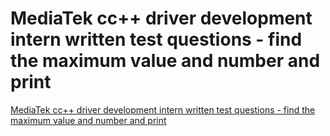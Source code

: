 # MediaTek cc++ driver development intern written test questions - find the maximum value and number and print
[MediaTek cc++ driver development intern written test questions - find the maximum value and number and print](https://aiwithcloud.com/2022/09/16/mediatek_cc_driver_development_intern_written_test_questions___find_the_maximum_value_and_number_and_print/)